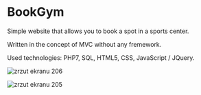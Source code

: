 # BookGym
Simple website that allows you to book a spot in a sports center. 

Written in the concept of MVC without any fremework.

Used technologies:
PHP7,
SQL,
HTML5,
CSS,
JavaScript / JQuery.



![zrzut ekranu 206](https://user-images.githubusercontent.com/37346473/40887018-3899d68c-6742-11e8-94ae-da5e2e8d3a0b.png)

![zrzut ekranu 205](https://user-images.githubusercontent.com/37346473/40887049-c3803d2c-6742-11e8-8377-42578b5a677b.png)

